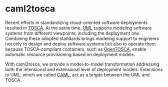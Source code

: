# caml2tosca

Recent efforts in standardizing cloud-oriented software deployments resulted in [TOSCA](http://docs.oasis-open.org/tosca/TOSCA/v1.0/os/TOSCA-v1.0-os.html). At the same time, [UML](http://www.omg.org/spec/UML/) supports modeling software systems from different viewpoints, including the deployment one. Combining these adopted standards brings modeling support to engineers not only to design and deploy software systems but also to operate them because TOSCA-compliant containers, such as [OpenTOSCA](http://www.iaas.uni-stuttgart.de/OpenTOSCA/indexE.php), enable automatic resource provisioning based on deployment models.

With caml2tosca, we provide a model-to-model transformation addressing both the intensional and extensional level of deployment models. Extensions to UML, which we called [CAML](https://github.com/alexander-bergmayr/caml), act as a brigde between the UML and TOSCA.
